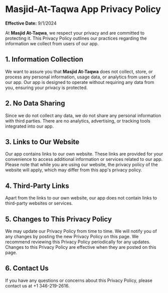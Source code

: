 # Masjid-At-Taqwa App Privacy Policy

**Effective Date:** 9/1/2024

At **Masjid At-Taqwa**, we respect your privacy and are committed to protecting it. This Privacy Policy outlines our practices regarding the information we collect from users of our app.

## 1. Information Collection

We want to assure you that **Masjid At-Taqwa** does not collect, store, or process any personal information, usage data, or analytics from users of our app. Our app is designed to operate without requiring any data from you, ensuring your privacy is protected.

## 2. No Data Sharing

Since we do not collect any data, we do not share any personal information with third parties. There are no analytics, advertising, or tracking tools integrated into our app.

## 3. Links to Our Website

Our app contains links to our own website. These links are provided for your convenience to access additional information or services related to our app. Please note that while you are using our website, the privacy policy of the website will apply, which may differ from this app's privacy policy.

## 4. Third-Party Links

Apart from the links to our own website, our app does not contain links to third-party websites or services.

## 5. Changes to This Privacy Policy

We may update our Privacy Policy from time to time. We will notify you of any changes by posting the new Privacy Policy on this page. We recommend reviewing this Privacy Policy periodically for any updates. Changes to this Privacy Policy are effective when they are posted on this page.

## 6. Contact Us

If you have any questions or concerns about this Privacy Policy, please contact us at +1 346-219-2616.
